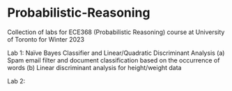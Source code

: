 # Probabilistic-Reasoning
Collection of labs for ECE368 (Probabilistic Reasoning) course at University of Toronto for Winter 2023

Lab 1: Naïve Bayes Classifier and Linear/Quadratic Discriminant Analysis 
(a) Spam email filter and document classification based on the occurrence of words 
(b) Linear discriminant analysis for height/weight data 

Lab 2: 


